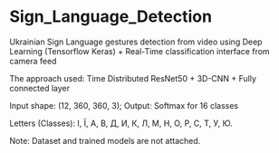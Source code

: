 # Sign_Language_Detection
Ukrainian Sign Language gestures detection from video using Deep Learning (Tensorflow Keras) + Real-Time classification interface from camera feed

The approach used: Time Distributed ResNet50 + 3D-CNN + Fully connected layer

Input shape: (12, 360, 360, 3); 
Output: Softmax for 16 classes

Letters (Classes): І, Ї, А, В, Д, И, К, Л, М, Н, О, Р, С, Т, У, Ю.

Note: Dataset and trained models are not attached.
